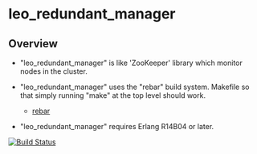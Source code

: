 leo_redundant_manager
=====================

Overview
--------

* "leo_redundant_manager" is like 'ZooKeeper' library which monitor nodes in the cluster.

* "leo_redundant_manager" uses the "rebar" build system. Makefile so that simply running "make" at the top level should work.
  * [rebar](https://github.com/basho/rebar)
* "leo_redundant_manager" requires Erlang R14B04 or later.

[![Build Status](https://secure.travis-ci.org/leo-project/leo_redundant_manager.png?branch=master)](http://travis-ci.org/leo-project/leo_redundant_manager)
